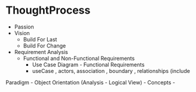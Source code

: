 # ThoughtProcess

- Passion
- Vision 
	- Build For Last
	- Build For Change
- Requirement Analysis
	- Functional and Non-Functional Requirements
		- Use Case Diagram - Functional Requirements
		- useCase , actors, association , boundary , relationships (include
	
 Paradigm
	- Object Orientation (Analysis - Logical View)
		- Concepts
		- 
		  
 
<!--stackedit_data:
eyJoaXN0b3J5IjpbLTcyMTg3NTc4NV19
-->